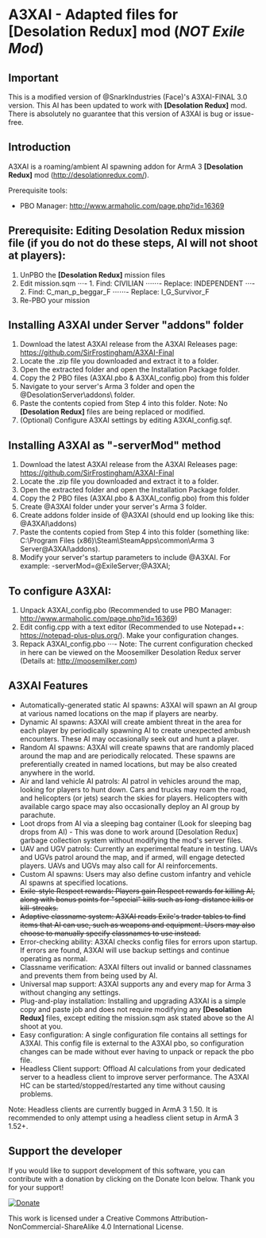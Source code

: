A3XAI - Adapted files for **[Desolation Redux]** mod (*NOT Exile Mod*)
=====

Important
---
This is a modified version of @SnarkIndustries (Face)'s A3XAI-FINAL 3.0 version. This AI has been updated to work with **[Desolation Redux]** mod. There is absolutely no guarantee that this version of A3XAI is bug or issue-free.

Introduction
---
A3XAI is a roaming/ambient AI spawning addon for ArmA 3 **[Desolation Redux]** mod (http://desolationredux.com/).

Prerequisite tools:
* PBO Manager: http://www.armaholic.com/page.php?id=16369

Prerequisite: Editing Desolation Redux mission file (if you do not do these steps, AI will not shoot at players):
---
1. UnPBO the **[Desolation Redux]** mission files
2. Edit mission.sqm
⋅⋅⋅- 1. Find: CIVILIAN
⋅⋅⋅⋅⋅⋅- Replace: INDEPENDENT
⋅⋅⋅- 2. Find: C_man_p_beggar_F
⋅⋅⋅⋅⋅⋅- Replace: I_G_Survivor_F
3. Re-PBO your mission

Installing A3XAI under Server "addons" folder
---
1. Download the latest A3XAI release from the A3XAI Releases page: https://github.com/SirFrostingham/A3XAI-Final
2. Locate the .zip file you downloaded and extract it to a folder.
3. Open the extracted folder and open the Installation Package folder. 
4. Copy the 2 PBO files (A3XAI.pbo & A3XAI_config.pbo) from this folder
5. Navigate to your server's Arma 3 folder and open the @DesolationServer\addons\ folder.
6. Paste the contents copied from Step 4 into this folder. Note: No **[Desolation Redux]** files are being replaced or modified.
7. (Optional) Configure A3XAI settings by editing A3XAI_config.sqf.

Installing A3XAI as "-serverMod" method
---
1. Download the latest A3XAI release from the A3XAI Releases page: https://github.com/SirFrostingham/A3XAI-Final
2. Locate the .zip file you downloaded and extract it to a folder.
3. Open the extracted folder and open the Installation Package folder. 
4. Copy the 2 PBO files (A3XAI.pbo & A3XAI_config.pbo) from this folder
5. Create @A3XAI folder under your server's Arma 3 folder.
6. Create addons folder inside of @A3XAI (should end up looking like this: @A3XAI\addons)
7. Paste the contents copied from Step 4 into this folder (something like: C:\Program Files (x86)\Steam\SteamApps\common\Arma 3 Server\@A3XAI\addons).
8. Modify your server's startup parameters to include @A3XAI. For example: -serverMod=@ExileServer;@A3XAI;

To configure A3XAI:
---
1. Unpack A3XAI_config.pbo (Recommended to use PBO Manager: http://www.armaholic.com/page.php?id=16369)
2. Edit config.cpp with a text editor (Recommended to use Notepad++: https://notepad-plus-plus.org/). Make your configuration changes.
3. Repack A3XAI_config.pbo
⋅⋅⋅- Note: The current configuration checked in here can be viewed on the Moosemilker Desolation Redux server (Details at: http://moosemilker.com)

A3XAI Features
---
* Automatically-generated static AI spawns: A3XAI will spawn an AI group at various named locations on the map if players are nearby.
* Dynamic AI spawns: A3XAI will create ambient threat in the area for each player by periodically spawning AI to create unexpected ambush encounters. These AI may occasionally seek out and hunt a player.
* Random AI spawns: A3XAI will create spawns that are randomly placed around the map and are periodically relocated. These spawns are preferentially created in named locations, but may be also created anywhere in the world.
* Air and land vehicle AI patrols: AI patrol in vehicles around the map, looking for players to hunt down. Cars and trucks may roam the road, and helicopters (or jets) search the skies for players. Helicopters with available cargo space may also occasionally deploy an AI group by parachute.
* Loot drops from AI via a sleeping bag container (Look for sleeping bag drops from AI) - This was done to work around [Desolation Redux] garbage collection system without modifying the mod's server files.
* UAV and UGV patrols: Currently an experimental feature in testing. UAVs and UGVs patrol around the map, and if armed, will engage detected players. UAVs and UGVs may also call for AI reinforcements.
* Custom AI spawns: Users may also define custom infantry and vehicle AI spawns at specified locations.
* ~~Exile-style Respect rewards: Players gain Respect rewards for killing AI, along with bonus points for "special" kills such as long-distance kills or kill-streaks.~~
* ~~Adaptive classname system: A3XAI reads Exile's trader tables to find items that AI can use, such as weapons and equipment. Users may also choose to manually specify classnames to use instead.~~
* Error-checking ability: A3XAI checks config files for errors upon startup. If errors are found, A3XAI will use backup settings and continue operating as normal.
* Classname verification: A3XAI filters out invalid or banned classnames and prevents them from being used by AI.
* Universal map support: A3XAI supports any and every map for Arma 3 without changing any settings.
* Plug-and-play installation: Installing and upgrading A3XAI is a simple copy and paste job and does not require modifying any **[Desolation Redux]** files, except editing the mission.sqm ask stated above so the AI shoot at you.
* Easy configuration: A single configuration file contains all settings for A3XAI. This config file is external to the A3XAI pbo, so configuration changes can be made without ever having to unpack or repack the pbo file.
* Headless Client support: Offload AI calculations from your dedicated server to a headless client to improve server performance. The A3XAI HC can be started/stopped/restarted any time without causing problems.

Note: Headless clients are currently bugged in ArmA 3 1.50. It is recommended to only attempt using a headless client setup in ArmA 3 1.52+.
	
Support the developer
---
If you would like to support development of this software, you can contribute with a donation by clicking on the Donate Icon below. Thank you for your support!

[![Donate](https://www.paypalobjects.com/en_US/i/btn/btn_donate_LG.gif)](https://www.paypal.com/cgi-bin/webscr?cmd=_s-xclick&hosted_button_id=PXV8MLB5KR5WG)

This work is licensed under a Creative Commons Attribution-NonCommercial-ShareAlike 4.0 International License.
